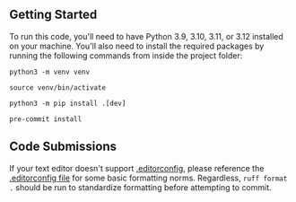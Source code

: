 ## Getting Started

To run this code, you'll need to have Python 3.9, 3.10, 3.11, or 3.12 installed on your machine. You'll also need to
install the required packages by running the following commands from inside the project folder:

```shell
python3 -m venv venv
```
```shell
source venv/bin/activate
```
```shell
python3 -m pip install .[dev]
```
```shell
pre-commit install
```

## Code Submissions

If your text editor doesn't support [.editorconfig](https://editorconfig.org/), please reference the [.editorconfig file](.editorconfig) for some basic formatting norms.
Regardless, `ruff format .` should be run to standardize formatting before attempting to commit.
